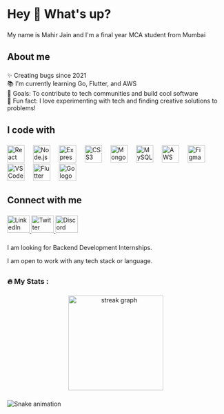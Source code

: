 <h1 align="left">Hey 👋 What's up?</h1>

###

<p align="left">My name is Mahir Jain and I'm a final year MCA student from Mumbai</p>

###

<h2 align="left">About me</h2>

###

<p align="left">
    ✨ Creating bugs since 2021<br>
    📚 I'm currently learning Go, Flutter, and AWS<br>
    🎯 Goals: To contribute to tech communities and build cool software<br>
    🎲 Fun fact: I love experimenting with tech and finding creative solutions to problems!
</p>

###

<h2 align="left">I code with</h2>

###
<div align="left">
    <img src="https://cdn.jsdelivr.net/gh/devicons/devicon/icons/react/react-original.svg" height="40" alt="React logo" />
    <img width="12" />
    <img src="https://cdn.jsdelivr.net/gh/devicons/devicon/icons/nodejs/nodejs-original.svg" height="40" alt="Node.js logo" />
    <img width="12" />
    <img src="https://cdn.jsdelivr.net/gh/devicons/devicon/icons/express/express-original.svg" height="40" alt="Express logo" />
    <img width="12" />
    <img src="https://cdn.jsdelivr.net/gh/devicons/devicon/icons/css3/css3-original.svg" height="40" alt="CSS3 logo" />
    <img width="12" />
    <img src="https://cdn.jsdelivr.net/gh/devicons/devicon/icons/mongodb/mongodb-original.svg" height="40" alt="MongoDB logo" />
    <img width="12" />
    <img src="https://cdn.jsdelivr.net/gh/devicons/devicon/icons/mysql/mysql-original.svg" height="40" alt="MySQL logo" />
    <img width="12" />
    <img src="https://cdn.jsdelivr.net/gh/devicons/devicon/icons/amazonwebservices/amazonwebservices-line-wordmark.svg" height="40" alt="AWS logo" />
    <img width="12" />
    <img src="https://cdn.jsdelivr.net/gh/devicons/devicon/icons/figma/figma-original.svg" height="40" alt="Figma logo" />
    <img width="12" />
    <img src="https://cdn.jsdelivr.net/gh/devicons/devicon/icons/vscode/vscode-original.svg" height="40" alt="VSCode logo" />
    <img width="12" />
    <img src="https://cdn.jsdelivr.net/gh/devicons/devicon/icons/flutter/flutter-original.svg" height="40" alt="Flutter logo" />
    <img width="12" />
    <img src="https://cdn.jsdelivr.net/gh/devicons/devicon/icons/go/go-original.svg" height="40" alt="Go logo" />
</div>

###

<h2 align="left">Connect with me</h2>

###

<div align="left">
    <a href="https://www.linkedin.com/in/mahir-jain-bbbaab221/" target="_blank">
        <img src="https://raw.githubusercontent.com/maurodesouza/profile-readme-generator/master/src/assets/icons/social/linkedin/default.svg" width="52" height="40" alt="LinkedIn logo" />
    </a>
    <a href="https://x.com/mahirjain_10" target="_blank">
        <img src="https://raw.githubusercontent.com/maurodesouza/profile-readme-generator/master/src/assets/icons/social/twitter/default.svg" width="52" height="40" alt="Twitter logo" />
    </a>
    <a href="https://discord.com/users/mahir0010" target="_blank">
        <img src="https://raw.githubusercontent.com/maurodesouza/profile-readme-generator/master/src/assets/icons/social/discord/default.svg" width="52" height="40" alt="Discord logo" />
    </a>
</div>

###

<p align="left">I am looking for Backend Development Internships.</p>
<p align="left">I am open to work with any tech stack or language.</p>

##

###

<h3 align="left">🔥   My Stats :</h3>

###

<div align="center">
    <img src="https://streak-stats.demolab.com?user=mahirjain10&locale=en&mode=daily&theme=dark&hide_border=false&border_radius=5&order=3" height="220" alt="streak graph" />
</div>

###

<img src="https://raw.githubusercontent.com/mahirjain10/mahirjain10/output/snake.svg" alt="Snake animation" />
